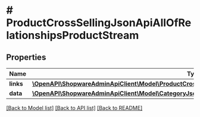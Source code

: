 # # ProductCrossSellingJsonApiAllOfRelationshipsProductStream

## Properties

Name | Type | Description | Notes
------------ | ------------- | ------------- | -------------
**links** | [**\OpenAPI\ShopwareAdminApiClient\Model\ProductCrossSellingJsonApiAllOfRelationshipsProductStreamLinks**](ProductCrossSellingJsonApiAllOfRelationshipsProductStreamLinks.md) |  | [optional]
**data** | [**\OpenAPI\ShopwareAdminApiClient\Model\CategoryJsonApiAllOfRelationshipsProductStreamData**](CategoryJsonApiAllOfRelationshipsProductStreamData.md) |  | [optional]

[[Back to Model list]](../../README.md#models) [[Back to API list]](../../README.md#endpoints) [[Back to README]](../../README.md)
